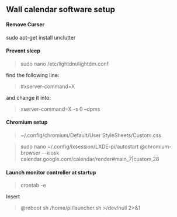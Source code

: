 ## Wall calendar software setup

#### Remove Curser
sudo apt-get install unclutter

#### Prevent sleep

> sudo nano /etc/lightdm/lightdm.conf

find the following line:

> \#xserver-command=X

and change it into:

> xserver-command=X -s 0 –dpms

#### Chromium setup
> ~/.config/chromium/Default/User StyleSheets/Custom.css

> sudo nano ~/.config/lxsession/LXDE-pi/autostart 
> @chromium-browser --kiosk  calendar.google.com/calendar/render#main_7|custom,28

#### Launch monitor controller at startup
> crontab -e

Insert 

> @reboot sh /home/pi/launcher.sh >/dev/null 2>&1
